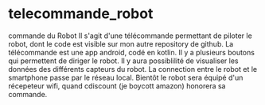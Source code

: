 # telecommande_robot
commande du Robot
Il s'agit d'une télécommande permettant de piloter le robot, dont le code est visible sur mon autre repository de github.
La télécommande est une app android, codé en kotlin.
Il y a plusieurs boutons qui permettent de diriger le robot.
Il y aura possiblilité de visualiser les données des différents capteurs du robot.
La connection entre le robot et le smartphone passe par le réseau local. Bientôt le robot sera équipé d'un récepeteur wifi, quand cdiscount (je boycott amazon) honorera sa commande.
